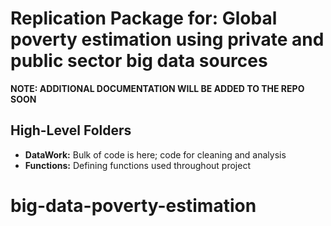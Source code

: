 # Replication Package for: Global poverty estimation using private and public sector big data sources

__NOTE: ADDITIONAL DOCUMENTATION WILL BE ADDED TO THE REPO SOON__

## High-Level Folders

* __DataWork:__ Bulk of code is here; code for cleaning and analysis
* __Functions:__ Defining functions used throughout project


# big-data-poverty-estimation